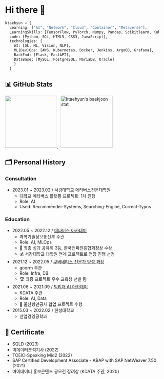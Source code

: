 # Hi there 🐶

```python
ktaehyun = {
  Learning: ["AI", "Network", "Cloud", "Container", "Metaverse"],
  LearningSkills: [TensorFlow, PyTorch, Numpy, Pandas, Scikitlearn, Kubernetes, Docker, Unity],
  code: [Python, SQL, HTML5, CSS3, JavaScript],
  technologies: {
    AI: [DL, ML, Vision, NLP],
    ML(Dev)Ops: [AWS, Kubernetes, Docker, Jenkins, ArgoCD, Grafana],
    BackEnd: [Flask, FastAPI],
    DataBase: [MySQL, PostgreSQL, MariaDB, Oracle]
    }
  }
```

## 📊 GitHub Stats

<div>
  <p align="left">
    <a href="https://git.io/streak-stats">
      <img height="170" src="http://github-readme-streak-stats.herokuapp.com?user=ktaehyun&theme=tokyonight_duo&date_format=%5BY%20%5DM%20j" />
    </a>
    &nbsp;
    <a href="https://solved.ac/xoguswndeld">
      <img height="170" src="http://mazassumnida.wtf/api/v2/generate_badge?boj=xoguswndeld" alt="ktaehyun's baekjoon stat" />
    </a>
  </p>
</div>

## 🗂 Personal History
### Consultation
- 2023.01 ~ 2023.02 / 서강대학교 메타버스전문대학원
  - 대학교 메타버스 플랫폼 프로젝트: 1차 진행
  - Role: AI
  - Used: Recommender-Systems, Searching-Engine, Correct-Typos
### Education
- 2022.05 ~ 2022.12 / [메타버스 아카데미](https://mtvs.kr/)
  - 과학기술정보통신부 주관
  - Role: AI, MLOps
  - 🥈 최종 성과 공유회 3등, 한국전파진흥협회장상 수상
  - 💰 서강대학교 대학원 연계 프로젝트로 연장 진행 선정
- 2021.12 ~ 2022.05 / [쿠버네티스 전문가 양성 과정](https://goorm.notion.site/3-beda6e9d0af346a58ffab67cfac8b491)
  - goorm 주관
  - Role: Infra, DB
  - 🏆 최종 프로젝트 우수 교육생 선발 팀
- 2021.06 ~ 2021.09 / [빅리더 AI 아카데미](https://bigleader.net/)
  - KDATA 주관
  - Role: AI, Data
  - 🥉 울산항만공사 협업 프로젝트 수행
- 2015.03 ~ 2022.02 / 한성대학교
  - 산업경영공학과

## 📜 Certificate
  - SQLD (2023)
  - 빅데이터분석기사 (2022)
  - TOEIC-Speaking Mid2 (2022)
  - SAP Certified Development Associate - ABAP with SAP NetWeaver 7.50 (2021)
  - 마이데이터 홍보콘텐츠 공모전 장려상 (KDATA 주관, 2020)
